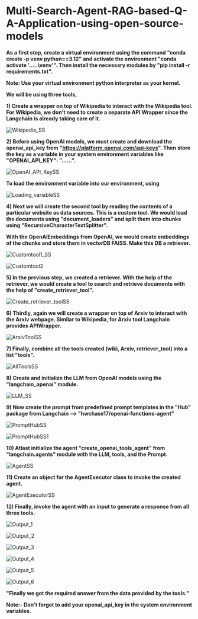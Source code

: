 # Multi-Search-Agent-RAG-based-Q-A-Application-using-open-source-models

**As a first step, create a virtual environment using the command "conda create -p venv python==3.12" and activate the environment "conda activate '.....\venv'". Then install the necessary modules by "pip install -r requirements.txt".**

**Note: Use your virtual environment python interpreter as your kernel.**

**We will be using three tools,**

**1) Create a wrapper on top of Wikipedia to interact with the Wikipedia tool. For Wikipedia, we don't need to create a separate API Wrapper since the Langchain is already taking care of it.**

![Wikipedia_SS](https://github.com/user-attachments/assets/f2c7e576-c50d-4a52-85ac-deb6160b7a7c)


**2) Before using OpenAI models, we must create and download the openai_api_key from "https://platform.openai.com/api-keys". Then store the key as a variable in your system environment variables like "OPENAI_API_KEY": "......".**
   

![OpenAI_API_KeySS](https://github.com/user-attachments/assets/03b79013-f3b4-4227-9bfd-a2fd51731bf8)


**To load the environment variable into our environment, using**


![Loading_variableSS](https://github.com/user-attachments/assets/3cb06a8a-64b4-4546-bf9d-f82ec48c87f0)


**4) Next we will create the second tool by reading the contents of a particular website as data sources. This is a custom tool. We would load the documents using "document_loaders" and split them into chunks using "RecursiveCharacterTextSplitter".**

**With the OpenAIEmbeddings from OpenAI, we would create embeddings of the chunks and store them in vectorDB FAISS. Make this DB a retriever.**


![Customtool1_SS](https://github.com/user-attachments/assets/3a95b0b9-cb5f-4bdb-b964-705032df9551)

![Customtool2](https://github.com/user-attachments/assets/762ab7fa-0102-415e-88b7-38b6887fa835)


**5) In the previous step, we created a retriever. With the help of the retriever, we would create a tool to search and retrieve documents with the help of "create_retriever_tool".**


![Create_retriever_toolSS](https://github.com/user-attachments/assets/9c322c4d-374c-4461-86f0-1e3ddec4fdcc)


**6) Thirdly, again we will create a wrapper on top of Arxiv to interact with the Arxiv webpage. Similar to Wikipedia, for Arxiv tool Langchain provides APIWrapper.**
   

![ArxivToolSS](https://github.com/user-attachments/assets/d28e8435-d300-4f0e-88ef-94e33907b9a4)


**7) Finally, combine all the tools created (wiki, Arxiv, retriever_tool) into a list "tools".**


![AllToolsSS](https://github.com/user-attachments/assets/832ff293-db99-4bf5-a2d5-21a50abcad0b)


**8) Create and initialize the LLM from OpenAI models using the "langchain_openai" module.**


![LLM_SS](https://github.com/user-attachments/assets/6452ec4c-c72a-4887-a9b9-1d3d01157d86)


**9) Now create the prompt from predefined prompt templates in the "Hub" package from Langchain --> "hwchase17/openai-functions-agent"**


![PromptHubSS](https://github.com/user-attachments/assets/441b4860-83d4-450b-befd-a63865d69f9a)

![PromptHubSS1](https://github.com/user-attachments/assets/d24382d5-f2dc-43c9-9cfa-f7af755aeece)


**10) Atlast initialize the agent "create_openai_tools_agent" from "langchain.agents" module with the LLM, tools, and the Prompt.**


![AgentSS](https://github.com/user-attachments/assets/8955da37-2747-4bae-be63-7a62521dfff2)


**11) Create an object for the AgentExecutor class to invoke the created agent.**


![AgentExecutorSS](https://github.com/user-attachments/assets/815bae6f-6c2f-4305-bdf8-85788a3c9a0c)


**12) Finally, invoke the agent with an input to generate a response from all three tools.**


![Output_1](https://github.com/user-attachments/assets/08812678-ce01-45d4-b47c-fbf4f22b04ba)

![Output_2](https://github.com/user-attachments/assets/9c946f36-4d71-4aa0-b36a-41712ce6ca24)

![Output_3](https://github.com/user-attachments/assets/573415ae-d762-4529-b4fc-a06356dc1e88)

![Output_4](https://github.com/user-attachments/assets/a01409db-476f-45cd-8c6b-f3b90f5da453)

![Output_5](https://github.com/user-attachments/assets/804307e8-6414-48cb-86c7-c6b732bfc18b)

![Output_6](https://github.com/user-attachments/assets/480d2f9d-69bb-4a41-826a-bf954a345148)

**"Finally we got the required answer from the data provided by the tools."**

**Note:- Don't forget to add your openai_api_key in the system environment variables.**













 










